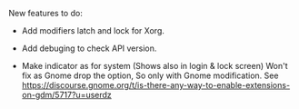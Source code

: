 New features to do:

- Add modifiers latch and lock for Xorg.
- Add debuging to check API version.

- Make indicator as for system (Shows also in login & lock screen)
  Won't fix as Gnome drop the option, So only with Gnome modification.
  See https://discourse.gnome.org/t/is-there-any-way-to-enable-extensions-on-gdm/5717?u=userdz
